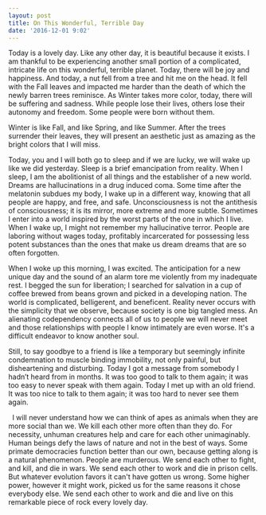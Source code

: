 ```yaml
---
layout: post
title: On This Wonderful, Terrible Day
date: '2016-12-01 9:02'
---
```


  

Today is a lovely day. Like any other day, it is beautiful because it exists. I am thankful to be experiencing another small portion of a complicated, intricate life on this wonderful, terrible planet. Today, there will be joy and happiness. And today, a nut fell from a tree and hit me on the head. It fell with the Fall leaves and impacted me harder than the death of which the newly barren trees reminisce.  As Winter takes more color, today, there will be suffering and sadness. While people lose their lives, others lose their autonomy and freedom. Some people were born without them.
    
Winter is like Fall, and like Spring, and like Summer. After the trees surrender their leaves, they will present an aesthetic just as amazing as the bright colors that I will miss. 
    
   Today, you and I will both go to sleep and if we are lucky, we will wake up like we did yesterday. Sleep is a brief emancipation from reality. When I sleep, I am the abolitionist of all things and the establisher of a new world. Dreams are hallucinations in a drug induced coma. Some time after the melatonin subdues my body, I wake up in a different way, knowing that all people are happy, and free, and safe. Unconsciousness is not the antithesis of consciousness; it is its mirror, more extreme and more subtle. Sometimes I enter into a world inspired by the worst parts of the one in which I live. When I wake up, I might not remember my hallucinative terror. People are laboring without wages today, profitably incarcerated for possessing less potent substances than the ones that make us dream dreams that are so often forgotten.
    
   When I woke up this morning, I was excited. The anticipation for a new unique day and the sound of an alarm tore me violently from my inadequate rest. I begged the sun for liberation; I searched for salvation in a cup of coffee brewed from beans grown and picked in a developing nation. The world is complicated, belligerent, and beneficent. Reality never occurs with the simplicity that we observe, because society is one big tangled mess. An alienating codependency connects all of us to people we will never meet and those relationships with people I know intimately are even worse. It's a difficult endeavor to know another soul.
    
   Still, to say goodbye to a friend is like a temporary but seemingly infinite condemnation to muscle binding immobility, not only painful, but disheartening and disturbing. Today I got a message from somebody I hadn’t heard from in months. It was too good to talk to them again; it was too easy to never speak with them again. Today I met up with an old friend. It was too nice to talk to them again; it was too hard to never see them again.
    
   I will never  understand how we can think of apes as  animals when they are more social than we. We kill each other more often than they do. For necessity, unhuman creatures help and care for each other unimaginably. Human beings defy the laws of nature and not in the best of ways. Some primate democracies function better than our own, because getting along is a natural phenomenon. People are murderous. We send each other to fight, and kill, and die in wars. We send each other to work and die in prison cells. But whatever evolution favors it can't have gotten us wrong. Some higher power, however it might work, picked us for the same reasons it chose everybody else. We send each other to work and die and live on this remarkable piece of rock every lovely day.

